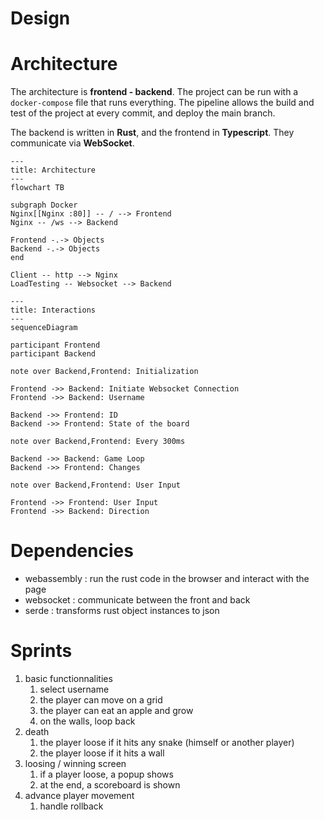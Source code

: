 Design
===

# Architecture
The architecture is **frontend - backend**. The project can be run with a `docker-compose` file that runs everything. The pipeline allows the build and test of the project at every commit, and deploy the main branch.

The backend is written in **Rust**, and the frontend in **Typescript**. They communicate via **WebSocket**.


```mermaid
---
title: Architecture
---
flowchart TB

subgraph Docker
Nginx[[Nginx :80]] -- / --> Frontend
Nginx -- /ws --> Backend

Frontend -.-> Objects
Backend -.-> Objects
end

Client -- http --> Nginx
LoadTesting -- Websocket --> Backend
```

```mermaid
---
title: Interactions
---
sequenceDiagram

participant Frontend
participant Backend

note over Backend,Frontend: Initialization

Frontend ->> Backend: Initiate Websocket Connection
Frontend ->> Backend: Username

Backend ->> Frontend: ID
Backend ->> Frontend: State of the board

note over Backend,Frontend: Every 300ms

Backend ->> Backend: Game Loop
Backend ->> Frontend: Changes

note over Backend,Frontend: User Input

Frontend ->> Frontend: User Input
Frontend ->> Backend: Direction
```
# Dependencies
- webassembly : run the rust code in the browser and interact with the page
- websocket : communicate between the front and back
- serde : transforms rust object instances to json

# Sprints
1. basic functionnalities
    1. select username
    1. the player can move on a grid
    2. the player can eat an apple and grow
    3. on the walls, loop back
2. death
    1. the player loose if it hits any snake (himself or another player)
    2. the player loose if it hits a wall
3. loosing / winning screen
    1. if a player loose, a popup shows
    2. at the end, a scoreboard is shown
4. advance player movement
    1. handle rollback
